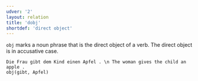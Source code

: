 ```yaml
---
udver: '2'
layout: relation
title: 'dobj'
shortdef: 'direct object'
---
```


`obj` marks a noun phrase that is the direct object of a verb. The direct object is in accusative case.

~~~ sdparse
Die Frau gibt dem Kind einen Apfel . \n The woman gives the child an apple .
obj(gibt, Apfel)
~~~

<!-- Interlanguage links updated Út zář 29 18:41:31 CEST 2020 -->
